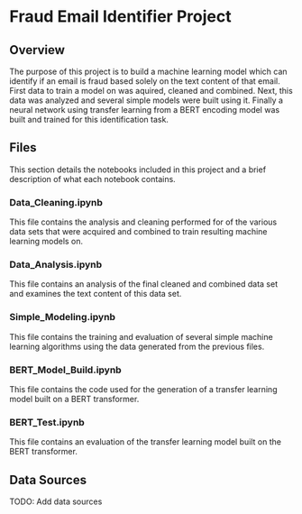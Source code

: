 # Fraud Email Identifier Project

## Overview

The purpose of this project is to build a machine learning model which can identify if an email is fraud based solely on the text content of that email. First data to train a model on was aquired, cleaned and combined. Next, this data was analyzed and several simple models were built using it. Finally a neural network using transfer learning from a BERT encoding model was built and trained for this identification task.

## Files

This section details the notebooks included in this project and a brief description of what each notebook contains.

### Data_Cleaning.ipynb

This file contains the analysis and cleaning performed for of the various data sets that were acquired and combined to train resulting machine learning models on.

### Data_Analysis.ipynb

This file contains an analysis of the final cleaned and combined data set and examines the text content of this data set.

### Simple_Modeling.ipynb

This file contains the training and evaluation of several simple machine learning algorithms using the data generated from the previous files.

### BERT_Model_Build.ipynb

This file contains the code used for the generation of a transfer learning model built on a BERT transformer.

### BERT_Test.ipynb

This file contains an evaluation of the transfer learning model built on the BERT transformer.


## Data Sources

TODO: Add data sources
